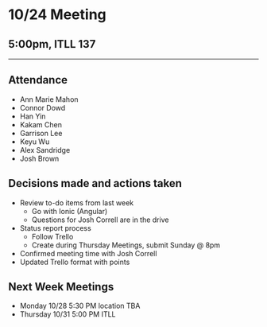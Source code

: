 # 10/24 Meeting
## 5:00pm, ITLL 137
-------------------------
## Attendance
- Ann Marie Mahon
- Connor Dowd
- Han Yin
- Kakam Chen
- Garrison Lee
- Keyu Wu
- Alex Sandridge
- Josh Brown

## Decisions made and actions taken
- Review to-do items from last week
   - Go with Ionic (Angular)
   - Questions for Josh Correll are in the drive
- Status report process
   - Follow Trello
   - Create during Thursday Meetings, submit Sunday @ 8pm
- Confirmed meeting time with Josh Correll
- Updated Trello format with points

## Next Week Meetings
- Monday 10/28 5:30 PM location TBA
- Thursday 10/31 5:00 PM ITLL